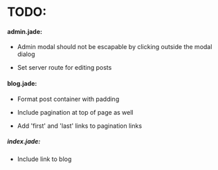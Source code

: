 # TODO:

#### admin.jade:

* Admin modal should not be escapable by clicking outside the modal dialog

* Set server route for editing posts


#### blog.jade:

* Format post container with padding

* Include pagination at top of page as well

* Add 'first' and 'last' links to pagination links


##### index.jade:

* Include link to blog
